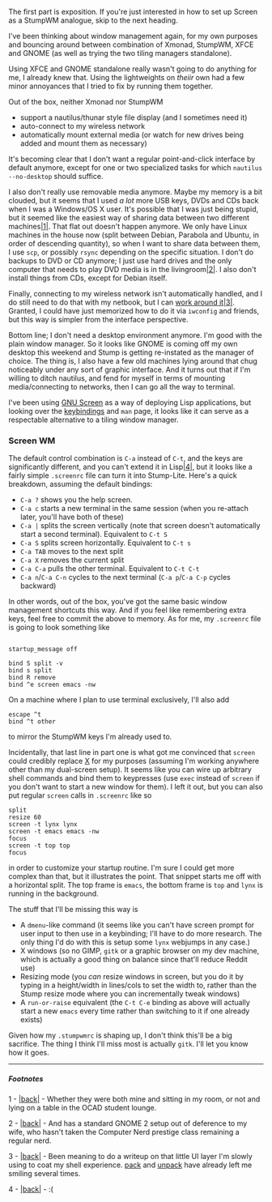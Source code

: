 The first part is exposition. If you're just interested in how to set up Screen as a StumpWM analogue, skip to the next heading.

I've been thinking about window management again, for my own purposes and bouncing around between combination of Xmonad, StumpWM, XFCE and GNOME (as well as trying the two tiling managers standalone). 

Using XFCE and GNOME standalone really wasn't going to do anything for me, I already knew that. Using the lightweights on *theiir* own had a few minor annoyances that I tried to fix by running them together.

Out of the box, neither Xmonad nor StumpWM


-   support a nautilus/thunar style file display (and I sometimes need it)
-   auto-connect to my wireless network
-   automatically mount external media (or watch for new drives being added and mount them as necessary)


It's becoming clear that I don't want a regular point-and-click interface by default anymore, except for one or two specialized tasks for which `nautilus --no-desktop` should suffice.

I also don't really use removable media anymore. Maybe my memory is a bit clouded, but it seems that I used *a lot* more USB keys, DVDs and CDs back when I was a Windows/OS X user. It's possible that I was just being stupid, but it seemed like the easiest way of sharing data between two different machines<a name="note-Thu-Oct-06-092559EDT-2011"></a>[|1|](#foot-Thu-Oct-06-092559EDT-2011). That flat out doesn't happen anymore. We only have Linux machines in the house now (split between Debian, Parabola and Ubuntu, in order of descending quantity), so when I want to share data between them, I use `scp`, or possibly `rsync` depending on the specific situation. I don't do backups to DVD or CD anymore; I just use hard drives and the only computer that needs to play DVD media is in the livingroom<a name="note-Thu-Oct-06-092727EDT-2011"></a>[|2|](#foot-Thu-Oct-06-092727EDT-2011). I also don't install things from CDs, except for Debian itself.

Finally, connecting to my wireless network isn't automatically handled, and I do still need to do that with my netbook, but I can [work around it](https://github.com/Inaimathi/shell-ui/blob/master/ruby/wlan)<a name="note-Thu-Oct-06-112837EDT-2011"></a>[|3|](#foot-Thu-Oct-06-112837EDT-2011). Granted, I could have just memorized how to do it via `iwconfig` and friends, but this way is simpler from the interface perspective.

Bottom line; I don't need a desktop environment anymore. I'm good with the plain window manager. So it looks like GNOME is coming off my own desktop this weekend and Stump is getting re-instated as the manager of choice. The thing is, I also have a few old machines lying around that chug noticeably under any sort of graphic interface. And it turns out that if I'm willing to ditch nautilus, and fend for myself in terms of mounting media/connecting to networks, then I can go all the way to terminal.

I've been using [GNU Screen](http://www.gnu.org/s/screen/) as a way of deploying Lisp applications, but looking over the [keybindings](http://www.gnu.org/software/screen/manual/html_node/Default-Key-Bindings.html) and `man` page, it looks like it can serve as a respectable alternative to a tiling window manager.

### <a name="screen-wm"></a>Screen WM

The default control combination is `C-a` instead of `C-t`, and the keys are significantly different, and you can't extend it in Lisp<a name="note-Thu-Oct-06-114732EDT-2011"></a>[|4|](#foot-Thu-Oct-06-114732EDT-2011), but it looks like a fairly simple `.screenrc` file can turn it into Stump-Lite. Here's a quick breakdown, assuming the default bindings:


-   `C-a ?` shows you the help screen. 
-   `C-a c` starts a new terminal in the same session (when you re-attach later, you'll have both of these)
-   `C-a |` splits the screen vertically (note that screen doesn't automatically start a second terminal). Equivalent to `C-t S`
-   `C-a S` splits screen horizontally. Equivalent to `C-t s`
-   `C-a TAB` moves to the next split
-   `C-a X` removes the current split
-   `C-a C-a` pulls the other terminal. Equivalent to `C-t C-t`
-   `C-a n`/`C-a C-n` cycles to the next terminal (`C-a p`/`C-a C-p` cycles backward)


In other words, out of the box, you've got the same basic window management shortcuts this way. And if you feel like remembering extra keys, feel free to commit the above to memory. As for me, my `.screenrc` file is going to look something like

```

startup_message off

bind S split -v
bind s split
bind R remove
bind ^e screen emacs -nw
```

On a machine where I plan to use terminal exclusively, I'll also add

```
escape ^t
bind ^t other
```

to mirror the StumpWM keys I'm already used to.

Incidentally, that last line in part one is what got me convinced that `screen` could credibly replace [X](http://en.wikipedia.org/wiki/X_Window_System) for my purposes (assuming I'm working anywhere other than my dual-screen setup). It seems like you can wire up arbitrary shell commands and bind them to keypresses (use `exec` instead of `screen` if you don't want to start a new window for them). I left it out, but you can also put regular `screen` calls in `.screenrc` like so

```
split
resize 60
screen -t lynx lynx
screen -t emacs emacs -nw
focus
screen -t top top
focus
```

in order to customize your startup routine. I'm sure I could get more complex than that, but it illustrates the point. That snippet starts me off with a horizontal split. The top frame is `emacs`, the bottom frame is `top` and `lynx` is running in the background.

The stuff that I'll be missing this way is


-   A `dmenu`-like command (it seems like you can't have screen prompt for user input to then use in a keybinding; I'll have to do more research. The only thing I'd do with this is setup some `lynx` webjumps in any case.)
-   X windows (so no GIMP, `gitk` or a graphic browser on my dev machine, which is actually a good thing on balance since that'll reduce Reddit use)
-   Resizing mode (you *can* resize windows in screen, but you do it by typing in a height/width in lines/cols to set the width to, rather than the Stump resize mode where you can incrementally tweak windows)
-   A `run-or-raise` equivalent (the `C-t C-e` binding as above will actually start a new `emacs` every time rather than switching to it if one already exists)


Given how my `.stumpwmrc` is shaping up, I don't think this'll be a big sacrifice. The thing I think I'll miss most is actually `gitk`. I'll let you know how it goes.

* * *
##### Footnotes

1 - <a name="foot-Thu-Oct-06-092559EDT-2011"></a>[|back|](#note-Thu-Oct-06-092559EDT-2011) - Whether they were both mine and sitting in my room, or not and lying on a table in the OCAD student lounge.

2 - <a name="foot-Thu-Oct-06-092727EDT-2011"></a>[|back|](#note-Thu-Oct-06-092727EDT-2011) - And has a standard GNOME 2 setup out of deference to my wife, who hasn't taken the Computer Nerd prestige class remaining a regular nerd.

3 - <a name="foot-Thu-Oct-06-112837EDT-2011"></a>[|back|](#note-Thu-Oct-06-112837EDT-2011) -  Been meaning to do a writeup on that little UI layer I'm slowly using to coat my shell experience. [pack](https://github.com/Inaimathi/shell-ui/blob/master/ruby/pack) and [unpack](https://github.com/Inaimathi/shell-ui/blob/master/ruby/unpack) have already left me smiling several times.

4 - <a name="foot-Thu-Oct-06-114732EDT-2011"></a>[|back|](#note-Thu-Oct-06-114732EDT-2011) - :(
